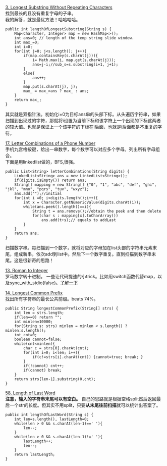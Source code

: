 [3. Longest Substring Without Repeating Characters](https://leetcode.com/problems/longest-substring-without-repeating-characters/description/)<br>
找到最长的且没有重复字母的子串。<br>
我的解答，就是最优方法！哈哈哈哈。<br>
```
public int lengthOfLongestSubstring(String s) {
    Map<Character, Integer> map = new HashMap<>();
    int ans=0; // length of the temp string slide window. 
    int max_=0;
    int i=0;
    for(int j=0; j<s.length(); j++){
        if(map.containsKey(s.charAt(j))){
            i= Math.max(i, map.get(s.charAt(j)));
            ans=j-i;//sub_s=s.substring(i+1, j+1);
        }
        else{
            ans++;
        }
        map.put(s.charAt(j), j);
        max_ = max_>ans ? max_ : ans;
    }
    return max_;
}
```
其实就是双指针法。初始化i=0为目标ans串的头部下标。从头遍历字符串，如果扫描到出现过的字符，那就将i设置为当前下标和该字符上一个出现的下标这两者的较大值。也就是保证上一个该字符的下标在i后面，也就是i后面都是不重复的字符。

[17. Letter Combinations of a Phone Number](https://leetcode.com/problems/letter-combinations-of-a-phone-number/discuss/8064/My-java-solution-with-FIFO-queue)<br>
手机九宫格按键，给出一串数字，每个数字可以对应多个字母。列出所有字母组合。<br>
下面是用linkedlist做的，BFS,很强。
```
public List<String> letterCombinations(String digits) {
	LinkedList<String> ans = new LinkedList<String>();
	if(digits.isEmpty()) return ans;
	String[] mapping = new String[] {"0", "1", "abc", "def", "ghi", "jkl", "mno", "pqrs", "tuv", "wxyz"};
	ans.add("");//initial
	for(int i =0; i<digits.length();i++){
	    int x = Character.getNumericValue(digits.charAt(i));
	    while(ans.peek().length()==i){
	        String t = ans.remove();//obtain the peek and then delete
	        for(char s : mapping[x].toCharArray())
	            ans.add(t+s);// equals to addLast
	    }
	}
	return ans;
}
```
扫描数字串。每扫描到一个数字，就将对应的字母加在list头部的字符串元素末尾，组成新串，依次add到list中。然后下一个数字重复。直到扫描到数字串末尾。这是很新奇的思路！

[13. Roman to Integer]()<br>
罗马数字转十进制。
一些让代码提速的小trick。比如用switch函数代替map，以及sync_with_stdio(false)。[了解一下](https://leetcode.com/submissions/detail/150864113/)

[14. Longest Common Prefix](https://leetcode.com/submissions/detail/150934134/)<br>
找出所有字符串的最长公共前缀。beats 74%。
```
public String longestCommonPrefix(String[] strs) {
    int len = strs.length;
    if(len==0) return "";
    int minlen=10000;
    for(String s: strs) minlen = minlen < s.length() ? minlen:s.length();
    int cnt=0;
    boolean cannot=false;
    while(cnt<minlen){
        char c = strs[0].charAt(cnt);
        for(int i=0; i<len; i++){
            if(c!=strs[i].charAt(cnt)) {cannot=true; break; }
        }
        if(!cannot) cnt++;
        if(cannot) break;
    }
    return strs[len-1].substring(0,cnt);
}
```

[58. Length of Last Word](https://leetcode.com/problems/length-of-last-word/submissions/1)<br>
**注意，输入的字符串末尾可以有空白。**
自己的思路就是根据空格split然后返回最后一个str的长度。但其实不用split，只要**从末尾往前扫描**就可以统计出答案了。
```
public int lengthOfLastWord(String s) {
    int len=s.length(), lastLength=0;
    while(len > 0 && s.charAt(len-1)==' '){
        len--;
    }
    while(len > 0 && s.charAt(len-1)!=' '){
        lastLength++;
        len--;
    }
    return lastLength;
}
```